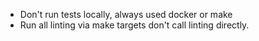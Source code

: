 - Don't run tests locally, always used docker or make
- Run all linting via make targets don't call linting directly.

